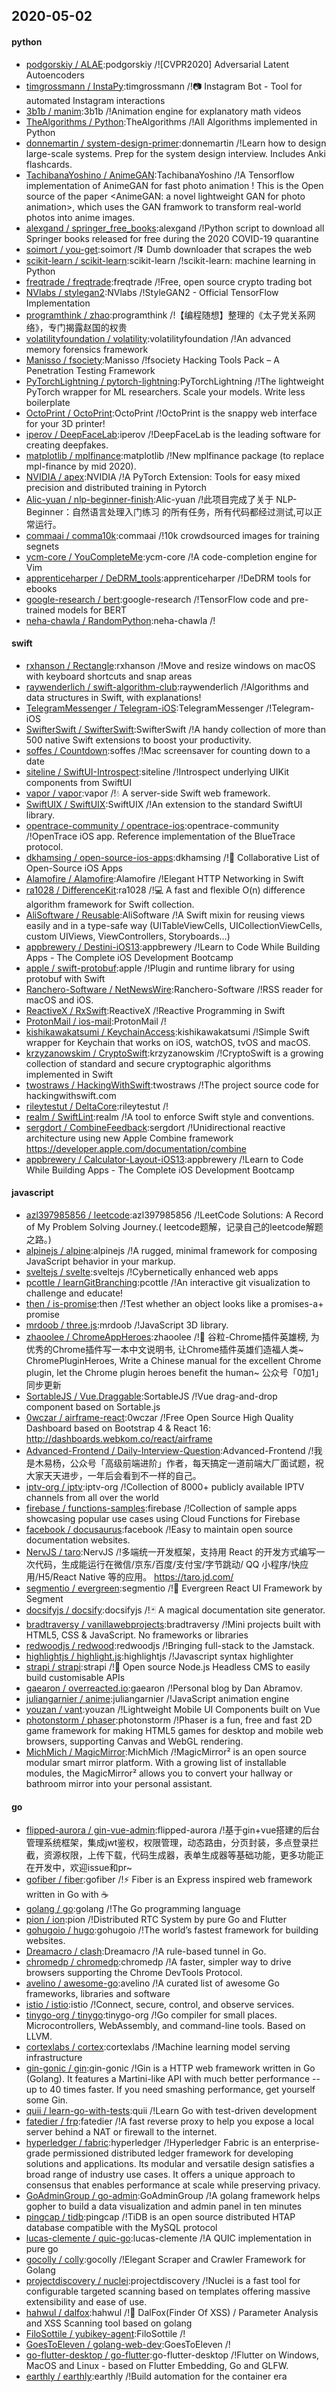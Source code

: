 ## 2020-05-02

#### python
* [podgorskiy / ALAE](https://github.com/podgorskiy/ALAE):podgorskiy /![CVPR2020] Adversarial Latent Autoencoders
* [timgrossmann / InstaPy](https://github.com/timgrossmann/InstaPy):timgrossmann /!📷
Instagram Bot - Tool for automated Instagram interactions
* [3b1b / manim](https://github.com/3b1b/manim):3b1b /!Animation engine for explanatory math videos
* [TheAlgorithms / Python](https://github.com/TheAlgorithms/Python):TheAlgorithms /!All Algorithms implemented in Python
* [donnemartin / system-design-primer](https://github.com/donnemartin/system-design-primer):donnemartin /!Learn how to design large-scale systems. Prep for the system design interview. Includes Anki flashcards.
* [TachibanaYoshino / AnimeGAN](https://github.com/TachibanaYoshino/AnimeGAN):TachibanaYoshino /!A Tensorflow implementation of AnimeGAN for fast photo animation ! This is the Open source of the paper <AnimeGAN: a novel lightweight GAN for photo animation>, which uses the GAN framwork to transform real-world photos into anime images.
* [alexgand / springer_free_books](https://github.com/alexgand/springer_free_books):alexgand /!Python script to download all Springer books released for free during the 2020 COVID-19 quarantine
* [soimort / you-get](https://github.com/soimort/you-get):soimort /!⏬
Dumb downloader that scrapes the web
* [scikit-learn / scikit-learn](https://github.com/scikit-learn/scikit-learn):scikit-learn /!scikit-learn: machine learning in Python
* [freqtrade / freqtrade](https://github.com/freqtrade/freqtrade):freqtrade /!Free, open source crypto trading bot
* [NVlabs / stylegan2](https://github.com/NVlabs/stylegan2):NVlabs /!StyleGAN2 - Official TensorFlow Implementation
* [programthink / zhao](https://github.com/programthink/zhao):programthink /!【编程随想】整理的《太子党关系网络》，专门揭露赵国的权贵
* [volatilityfoundation / volatility](https://github.com/volatilityfoundation/volatility):volatilityfoundation /!An advanced memory forensics framework
* [Manisso / fsociety](https://github.com/Manisso/fsociety):Manisso /!fsociety Hacking Tools Pack – A Penetration Testing Framework
* [PyTorchLightning / pytorch-lightning](https://github.com/PyTorchLightning/pytorch-lightning):PyTorchLightning /!The lightweight PyTorch wrapper for ML researchers. Scale your models. Write less boilerplate
* [OctoPrint / OctoPrint](https://github.com/OctoPrint/OctoPrint):OctoPrint /!OctoPrint is the snappy web interface for your 3D printer!
* [iperov / DeepFaceLab](https://github.com/iperov/DeepFaceLab):iperov /!DeepFaceLab is the leading software for creating deepfakes.
* [matplotlib / mplfinance](https://github.com/matplotlib/mplfinance):matplotlib /!New mplfinance package (to replace mpl-finance by mid 2020).
* [NVIDIA / apex](https://github.com/NVIDIA/apex):NVIDIA /!A PyTorch Extension: Tools for easy mixed precision and distributed training in Pytorch
* [Alic-yuan / nlp-beginner-finish](https://github.com/Alic-yuan/nlp-beginner-finish):Alic-yuan /!此项目完成了关于 NLP-Beginner：自然语言处理入门练习 的所有任务，所有代码都经过测试,可以正常运行。
* [commaai / comma10k](https://github.com/commaai/comma10k):commaai /!10k crowdsourced images for training segnets
* [ycm-core / YouCompleteMe](https://github.com/ycm-core/YouCompleteMe):ycm-core /!A code-completion engine for Vim
* [apprenticeharper / DeDRM_tools](https://github.com/apprenticeharper/DeDRM_tools):apprenticeharper /!DeDRM tools for ebooks
* [google-research / bert](https://github.com/google-research/bert):google-research /!TensorFlow code and pre-trained models for BERT
* [neha-chawla / RandomPython](https://github.com/neha-chawla/RandomPython):neha-chawla /!

#### swift
* [rxhanson / Rectangle](https://github.com/rxhanson/Rectangle):rxhanson /!Move and resize windows on macOS with keyboard shortcuts and snap areas
* [raywenderlich / swift-algorithm-club](https://github.com/raywenderlich/swift-algorithm-club):raywenderlich /!Algorithms and data structures in Swift, with explanations!
* [TelegramMessenger / Telegram-iOS](https://github.com/TelegramMessenger/Telegram-iOS):TelegramMessenger /!Telegram-iOS
* [SwifterSwift / SwifterSwift](https://github.com/SwifterSwift/SwifterSwift):SwifterSwift /!A handy collection of more than 500 native Swift extensions to boost your productivity.
* [soffes / Countdown](https://github.com/soffes/Countdown):soffes /!Mac screensaver for counting down to a date
* [siteline / SwiftUI-Introspect](https://github.com/siteline/SwiftUI-Introspect):siteline /!Introspect underlying UIKit components from SwiftUI
* [vapor / vapor](https://github.com/vapor/vapor):vapor /!💧
A server-side Swift web framework.
* [SwiftUIX / SwiftUIX](https://github.com/SwiftUIX/SwiftUIX):SwiftUIX /!An extension to the standard SwiftUI library.
* [opentrace-community / opentrace-ios](https://github.com/opentrace-community/opentrace-ios):opentrace-community /!OpenTrace iOS app. Reference implementation of the BlueTrace protocol.
* [dkhamsing / open-source-ios-apps](https://github.com/dkhamsing/open-source-ios-apps):dkhamsing /!📱
Collaborative List of Open-Source iOS Apps
* [Alamofire / Alamofire](https://github.com/Alamofire/Alamofire):Alamofire /!Elegant HTTP Networking in Swift
* [ra1028 / DifferenceKit](https://github.com/ra1028/DifferenceKit):ra1028 /!💻
A fast and flexible O(n) difference algorithm framework for Swift collection.
* [AliSoftware / Reusable](https://github.com/AliSoftware/Reusable):AliSoftware /!A Swift mixin for reusing views easily and in a type-safe way (UITableViewCells, UICollectionViewCells, custom UIViews, ViewControllers, Storyboards…)
* [appbrewery / Destini-iOS13](https://github.com/appbrewery/Destini-iOS13):appbrewery /!Learn to Code While Building Apps - The Complete iOS Development Bootcamp
* [apple / swift-protobuf](https://github.com/apple/swift-protobuf):apple /!Plugin and runtime library for using protobuf with Swift
* [Ranchero-Software / NetNewsWire](https://github.com/Ranchero-Software/NetNewsWire):Ranchero-Software /!RSS reader for macOS and iOS.
* [ReactiveX / RxSwift](https://github.com/ReactiveX/RxSwift):ReactiveX /!Reactive Programming in Swift
* [ProtonMail / ios-mail](https://github.com/ProtonMail/ios-mail):ProtonMail /!
* [kishikawakatsumi / KeychainAccess](https://github.com/kishikawakatsumi/KeychainAccess):kishikawakatsumi /!Simple Swift wrapper for Keychain that works on iOS, watchOS, tvOS and macOS.
* [krzyzanowskim / CryptoSwift](https://github.com/krzyzanowskim/CryptoSwift):krzyzanowskim /!CryptoSwift is a growing collection of standard and secure cryptographic algorithms implemented in Swift
* [twostraws / HackingWithSwift](https://github.com/twostraws/HackingWithSwift):twostraws /!The project source code for hackingwithswift.com
* [rileytestut / DeltaCore](https://github.com/rileytestut/DeltaCore):rileytestut /!
* [realm / SwiftLint](https://github.com/realm/SwiftLint):realm /!A tool to enforce Swift style and conventions.
* [sergdort / CombineFeedback](https://github.com/sergdort/CombineFeedback):sergdort /!Unidirectional reactive architecture using new Apple Combine framework https://developer.apple.com/documentation/combine
* [appbrewery / Calculator-Layout-iOS13](https://github.com/appbrewery/Calculator-Layout-iOS13):appbrewery /!Learn to Code While Building Apps - The Complete iOS Development Bootcamp

#### javascript
* [azl397985856 / leetcode](https://github.com/azl397985856/leetcode):azl397985856 /!LeetCode Solutions: A Record of My Problem Solving Journey.( leetcode题解，记录自己的leetcode解题之路。)
* [alpinejs / alpine](https://github.com/alpinejs/alpine):alpinejs /!A rugged, minimal framework for composing JavaScript behavior in your markup.
* [sveltejs / svelte](https://github.com/sveltejs/svelte):sveltejs /!Cybernetically enhanced web apps
* [pcottle / learnGitBranching](https://github.com/pcottle/learnGitBranching):pcottle /!An interactive git visualization to challenge and educate!
* [then / is-promise](https://github.com/then/is-promise):then /!Test whether an object looks like a promises-a+ promise
* [mrdoob / three.js](https://github.com/mrdoob/three.js):mrdoob /!JavaScript 3D library.
* [zhaoolee / ChromeAppHeroes](https://github.com/zhaoolee/ChromeAppHeroes):zhaoolee /!🌈
谷粒-Chrome插件英雄榜, 为优秀的Chrome插件写一本中文说明书, 让Chrome插件英雄们造福人类~ ChromePluginHeroes, Write a Chinese manual for the excellent Chrome plugin, let the Chrome plugin heroes benefit the human~ 公众号「0加1」同步更新
* [SortableJS / Vue.Draggable](https://github.com/SortableJS/Vue.Draggable):SortableJS /!Vue drag-and-drop component based on Sortable.js
* [0wczar / airframe-react](https://github.com/0wczar/airframe-react):0wczar /!Free Open Source High Quality Dashboard based on Bootstrap 4 & React 16: http://dashboards.webkom.co/react/airframe
* [Advanced-Frontend / Daily-Interview-Question](https://github.com/Advanced-Frontend/Daily-Interview-Question):Advanced-Frontend /!我是木易杨，公众号「高级前端进阶」作者，每天搞定一道前端大厂面试题，祝大家天天进步，一年后会看到不一样的自己。
* [iptv-org / iptv](https://github.com/iptv-org/iptv):iptv-org /!Collection of 8000+ publicly available IPTV channels from all over the world
* [firebase / functions-samples](https://github.com/firebase/functions-samples):firebase /!Collection of sample apps showcasing popular use cases using Cloud Functions for Firebase
* [facebook / docusaurus](https://github.com/facebook/docusaurus):facebook /!Easy to maintain open source documentation websites.
* [NervJS / taro](https://github.com/NervJS/taro):NervJS /!多端统一开发框架，支持用 React 的开发方式编写一次代码，生成能运行在微信/京东/百度/支付宝/字节跳动/ QQ 小程序/快应用/H5/React Native 等的应用。 https://taro.jd.com/
* [segmentio / evergreen](https://github.com/segmentio/evergreen):segmentio /!🌲
Evergreen React UI Framework by Segment
* [docsifyjs / docsify](https://github.com/docsifyjs/docsify):docsifyjs /!🃏
A magical documentation site generator.
* [bradtraversy / vanillawebprojects](https://github.com/bradtraversy/vanillawebprojects):bradtraversy /!Mini projects built with HTML5, CSS & JavaScript. No frameworks or libraries
* [redwoodjs / redwood](https://github.com/redwoodjs/redwood):redwoodjs /!Bringing full-stack to the Jamstack.
* [highlightjs / highlight.js](https://github.com/highlightjs/highlight.js):highlightjs /!Javascript syntax highlighter
* [strapi / strapi](https://github.com/strapi/strapi):strapi /!🚀
Open source Node.js Headless CMS to easily build customisable APIs
* [gaearon / overreacted.io](https://github.com/gaearon/overreacted.io):gaearon /!Personal blog by Dan Abramov.
* [juliangarnier / anime](https://github.com/juliangarnier/anime):juliangarnier /!JavaScript animation engine
* [youzan / vant](https://github.com/youzan/vant):youzan /!Lightweight Mobile UI Components built on Vue
* [photonstorm / phaser](https://github.com/photonstorm/phaser):photonstorm /!Phaser is a fun, free and fast 2D game framework for making HTML5 games for desktop and mobile web browsers, supporting Canvas and WebGL rendering.
* [MichMich / MagicMirror](https://github.com/MichMich/MagicMirror):MichMich /!MagicMirror² is an open source modular smart mirror platform. With a growing list of installable modules, the MagicMirror² allows you to convert your hallway or bathroom mirror into your personal assistant.

#### go
* [flipped-aurora / gin-vue-admin](https://github.com/flipped-aurora/gin-vue-admin):flipped-aurora /!基于gin+vue搭建的后台管理系统框架，集成jwt鉴权，权限管理，动态路由，分页封装，多点登录拦截，资源权限，上传下载，代码生成器，表单生成器等基础功能，更多功能正在开发中，欢迎issue和pr~
* [gofiber / fiber](https://github.com/gofiber/fiber):gofiber /!⚡️
Fiber is an Express inspired web framework written in Go with
☕️
* [golang / go](https://github.com/golang/go):golang /!The Go programming language
* [pion / ion](https://github.com/pion/ion):pion /!Distributed RTC System by pure Go and Flutter
* [gohugoio / hugo](https://github.com/gohugoio/hugo):gohugoio /!The world’s fastest framework for building websites.
* [Dreamacro / clash](https://github.com/Dreamacro/clash):Dreamacro /!A rule-based tunnel in Go.
* [chromedp / chromedp](https://github.com/chromedp/chromedp):chromedp /!A faster, simpler way to drive browsers supporting the Chrome DevTools Protocol.
* [avelino / awesome-go](https://github.com/avelino/awesome-go):avelino /!A curated list of awesome Go frameworks, libraries and software
* [istio / istio](https://github.com/istio/istio):istio /!Connect, secure, control, and observe services.
* [tinygo-org / tinygo](https://github.com/tinygo-org/tinygo):tinygo-org /!Go compiler for small places. Microcontrollers, WebAssembly, and command-line tools. Based on LLVM.
* [cortexlabs / cortex](https://github.com/cortexlabs/cortex):cortexlabs /!Machine learning model serving infrastructure
* [gin-gonic / gin](https://github.com/gin-gonic/gin):gin-gonic /!Gin is a HTTP web framework written in Go (Golang). It features a Martini-like API with much better performance -- up to 40 times faster. If you need smashing performance, get yourself some Gin.
* [quii / learn-go-with-tests](https://github.com/quii/learn-go-with-tests):quii /!Learn Go with test-driven development
* [fatedier / frp](https://github.com/fatedier/frp):fatedier /!A fast reverse proxy to help you expose a local server behind a NAT or firewall to the internet.
* [hyperledger / fabric](https://github.com/hyperledger/fabric):hyperledger /!Hyperledger Fabric is an enterprise-grade permissioned distributed ledger framework for developing solutions and applications. Its modular and versatile design satisfies a broad range of industry use cases. It offers a unique approach to consensus that enables performance at scale while preserving privacy.
* [GoAdminGroup / go-admin](https://github.com/GoAdminGroup/go-admin):GoAdminGroup /!A golang framework helps gopher to build a data visualization and admin panel in ten minutes
* [pingcap / tidb](https://github.com/pingcap/tidb):pingcap /!TiDB is an open source distributed HTAP database compatible with the MySQL protocol
* [lucas-clemente / quic-go](https://github.com/lucas-clemente/quic-go):lucas-clemente /!A QUIC implementation in pure go
* [gocolly / colly](https://github.com/gocolly/colly):gocolly /!Elegant Scraper and Crawler Framework for Golang
* [projectdiscovery / nuclei](https://github.com/projectdiscovery/nuclei):projectdiscovery /!Nuclei is a fast tool for configurable targeted scanning based on templates offering massive extensibility and ease of use.
* [hahwul / dalfox](https://github.com/hahwul/dalfox):hahwul /!🦊
DalFox(Finder Of XSS) / Parameter Analysis and XSS Scanning tool based on golang
* [FiloSottile / yubikey-agent](https://github.com/FiloSottile/yubikey-agent):FiloSottile /!
* [GoesToEleven / golang-web-dev](https://github.com/GoesToEleven/golang-web-dev):GoesToEleven /!
* [go-flutter-desktop / go-flutter](https://github.com/go-flutter-desktop/go-flutter):go-flutter-desktop /!Flutter on Windows, MacOS and Linux - based on Flutter Embedding, Go and GLFW.
* [earthly / earthly](https://github.com/earthly/earthly):earthly /!Build automation for the container era
